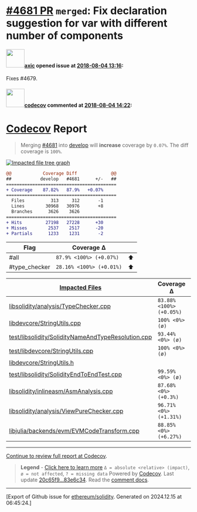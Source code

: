 # [\#4681 PR](https://github.com/ethereum/solidity/pull/4681) `merged`: Fix declaration suggestion for var with different number of components

#### <img src="https://avatars.githubusercontent.com/u/20340?v=4" width="50">[axic](https://github.com/axic) opened issue at [2018-08-04 13:16](https://github.com/ethereum/solidity/pull/4681):

Fixes #4679.

#### <img src="https://avatars.githubusercontent.com/in/254?v=4" width="50">[codecov](https://github.com/apps/codecov) commented at [2018-08-04 14:22](https://github.com/ethereum/solidity/pull/4681#issuecomment-410453027):

# [Codecov](https://codecov.io/gh/ethereum/solidity/pull/4681?src=pr&el=h1) Report
> Merging [#4681](https://codecov.io/gh/ethereum/solidity/pull/4681?src=pr&el=desc) into [develop](https://codecov.io/gh/ethereum/solidity/commit/20c65f9af1f42620db7b77543717a2b341771daf?src=pr&el=desc) will **increase** coverage by `0.07%`.
> The diff coverage is `100%`.

[![Impacted file tree graph](https://codecov.io/gh/ethereum/solidity/pull/4681/graphs/tree.svg?token=87PGzVEwU0&src=pr&width=650&height=150)](https://codecov.io/gh/ethereum/solidity/pull/4681?src=pr&el=tree)

```diff
@@            Coverage Diff             @@
##           develop   #4681      +/-   ##
==========================================
+ Coverage    87.82%   87.9%   +0.07%     
==========================================
  Files          313     312       -1     
  Lines        30968   30976       +8     
  Branches      3626    3626              
==========================================
+ Hits         27198   27228      +30     
+ Misses        2537    2517      -20     
+ Partials      1233    1231       -2
```

| Flag | Coverage Δ | |
|---|---|---|
| #all | `87.9% <100%> (+0.07%)` | :arrow_up: |
| #type_checker | `28.16% <100%> (+0.01%)` | :arrow_up: |

| [Impacted Files](https://codecov.io/gh/ethereum/solidity/pull/4681?src=pr&el=tree) | Coverage Δ | |
|---|---|---|
| [libsolidity/analysis/TypeChecker.cpp](https://codecov.io/gh/ethereum/solidity/pull/4681/diff?src=pr&el=tree#diff-bGlic29saWRpdHkvYW5hbHlzaXMvVHlwZUNoZWNrZXIuY3Bw) | `83.88% <100%> (+0.05%)` | :arrow_up: |
| [libdevcore/StringUtils.cpp](https://codecov.io/gh/ethereum/solidity/pull/4681/diff?src=pr&el=tree#diff-bGliZGV2Y29yZS9TdHJpbmdVdGlscy5jcHA=) | `100% <0%> (ø)` | :arrow_up: |
| [test/libsolidity/SolidityNameAndTypeResolution.cpp](https://codecov.io/gh/ethereum/solidity/pull/4681/diff?src=pr&el=tree#diff-dGVzdC9saWJzb2xpZGl0eS9Tb2xpZGl0eU5hbWVBbmRUeXBlUmVzb2x1dGlvbi5jcHA=) | `93.44% <0%> (ø)` | :arrow_up: |
| [test/libdevcore/StringUtils.cpp](https://codecov.io/gh/ethereum/solidity/pull/4681/diff?src=pr&el=tree#diff-dGVzdC9saWJkZXZjb3JlL1N0cmluZ1V0aWxzLmNwcA==) | `100% <0%> (ø)` | :arrow_up: |
| [libdevcore/StringUtils.h](https://codecov.io/gh/ethereum/solidity/pull/4681/diff?src=pr&el=tree#diff-bGliZGV2Y29yZS9TdHJpbmdVdGlscy5o) | | |
| [test/libsolidity/SolidityEndToEndTest.cpp](https://codecov.io/gh/ethereum/solidity/pull/4681/diff?src=pr&el=tree#diff-dGVzdC9saWJzb2xpZGl0eS9Tb2xpZGl0eUVuZFRvRW5kVGVzdC5jcHA=) | `99.59% <0%> (ø)` | :arrow_up: |
| [libsolidity/inlineasm/AsmAnalysis.cpp](https://codecov.io/gh/ethereum/solidity/pull/4681/diff?src=pr&el=tree#diff-bGlic29saWRpdHkvaW5saW5lYXNtL0FzbUFuYWx5c2lzLmNwcA==) | `87.68% <0%> (+0.3%)` | :arrow_up: |
| [libsolidity/analysis/ViewPureChecker.cpp](https://codecov.io/gh/ethereum/solidity/pull/4681/diff?src=pr&el=tree#diff-bGlic29saWRpdHkvYW5hbHlzaXMvVmlld1B1cmVDaGVja2VyLmNwcA==) | `96.71% <0%> (+1.31%)` | :arrow_up: |
| [libjulia/backends/evm/EVMCodeTransform.cpp](https://codecov.io/gh/ethereum/solidity/pull/4681/diff?src=pr&el=tree#diff-bGlianVsaWEvYmFja2VuZHMvZXZtL0VWTUNvZGVUcmFuc2Zvcm0uY3Bw) | `88.85% <0%> (+6.27%)` | :arrow_up: |

------

[Continue to review full report at Codecov](https://codecov.io/gh/ethereum/solidity/pull/4681?src=pr&el=continue).
> **Legend** - [Click here to learn more](https://docs.codecov.io/docs/codecov-delta)
> `Δ = absolute <relative> (impact)`, `ø = not affected`, `? = missing data`
> Powered by [Codecov](https://codecov.io/gh/ethereum/solidity/pull/4681?src=pr&el=footer). Last update [20c65f9...83e6c34](https://codecov.io/gh/ethereum/solidity/pull/4681?src=pr&el=lastupdated). Read the [comment docs](https://docs.codecov.io/docs/pull-request-comments).


-------------------------------------------------------------------------------



[Export of Github issue for [ethereum/solidity](https://github.com/ethereum/solidity). Generated on 2024.12.15 at 06:45:24.]
